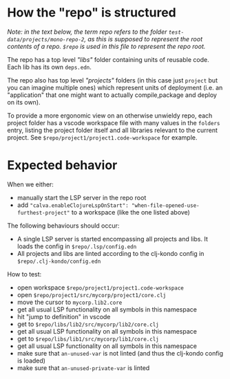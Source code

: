 # How the "repo" is structured

*Note: in the text below, the term repo refers to the folder `test-data/projects/mono-repo-2`,
as this is supposed to represent the root contents of a repo. `$repo` is used in this file to represent the repo root.*


The repo has a top level *"libs"* folder containing units of reusable code. Each lib
has its own `deps.edn`.

The repo also has top level *"projects"* folders (in this case just `project` but you can imagine multiple ones)
which represent units of deployment (i.e. an "application" that one might want to actually compile,package and deploy on its own).

To provide a more ergonomic view on an otherwise unwieldy repo, 
each project folder has a vscode workspace file with many values in the `folders` entry,
listing the project folder itself and all libraries relevant to the current project.
See `$repo/project1/project1.code-workspace` for example.

# Expected behavior

When we either:
- manually start the LSP server in the repo root
- add `"calva.enableClojureLspOnStart": "when-file-opened-use-furthest-project"` to a workspace (like the one listed above)

The following behaviours should occur:

- A single LSP server is started encompassing all projects and libs. It loads the config in `$repo/.lsp/config.edn`
- All projects and libs are linted according to the clj-kondo config in `$repo/.clj-kondo/config.edn`

How to test:
- open workspace `$repo/project1/project1.code-workspace`
- open `$repo/project1/src/mycorp/project1/core.clj`
- move the cursor to `mycorp.lib2.core`
- get all usual LSP functionality on all symbols in this namespace
- hit "jump to definition" in vscode
- get to `$repo/libs/lib2/src/mycorp/lib2/core.clj`
- get all usual LSP functionality on all symbols in this namespace
- get to `$repo/libs/lib1/src/mycorp/lib1/core.clj`
- get all usual LSP functionality on all symbols in this namespace
- make sure that `an-unused-var` is not linted (and thus the clj-kondo config is loaded)
- make sure that `an-unused-private-var` is linted